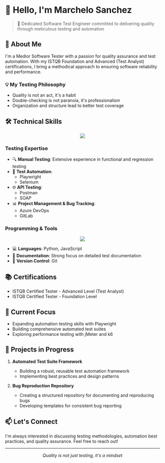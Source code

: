 # 👋 Hello, I'm Marchelo Sanchez

> 🎯 Dedicated Software Test Engineer committed to delivering quality through meticulous testing and automation

## 🚀 About Me

I'm a Medior Software Tester with a passion for quality assurance and test automation. With my ISTQB Foundation and Advanced (Test Analyst) certifications, I bring a methodical approach to ensuring software reliability and performance.

### 💡 My Testing Philosophy
- Quality is not an act, it's a habit
- Double-checking is not paranoia, it's professionalism
- Organization and structure lead to better test coverage

## 🛠️ Technical Skills
<p align="center">
  <a href="https://skillicons.dev">
    <img src="https://skillicons.dev/icons?i=arduino,gitlab,obsidian,postman" />
  </a>
</p>

### Testing Expertise
- 🔍 **Manual Testing**: Extensive experience in functional and regression testing
- 🤖 **Test Automation**: 
  - Playwright
  - Selenium
- 🌐 **API Testing**:
  - Postman
  - SOAP
- 📊 **Project Management & Bug Tracking**:
  - Azure DevOps
  - GitLab


### Programming & Tools
<p align="center">
  <a href="https://skillicons.dev">
    <img src="https://skillicons.dev/icons?i=git,py,vscode,azure" />
  </a>
</p>


- 💻 **Languages**: Python, JavaScript
- 📝 **Documentation**: Strong focus on detailed test documentation
- 🔄 **Version Control**: Git

## 📚 Certifications
- ISTQB Certified Tester - Advanced Level (Test Analyst)
- ISTQB Certified Tester - Foundation Level

## 🎯 Current Focus
- Expanding automation testing skills with Playwright
- Building comprehensive automated test suites
- Exploring performance testing with jMeter and k6

## 🌱 Projects in Progress
1. **Automated Test Suite Framework**
   - Building a robust, reusable test automation framework
   - Implementing best practices and design patterns

2. **Bug Reproduction Repository**
   - Creating a structured repository for documenting and reproducing bugs
   - Developing templates for consistent bug reporting

## 📫 Let's Connect
I'm always interested in discussing testing methodologies, automation best practices, and quality assurance. Feel free to reach out!

---
<div align="center">
<i>Quality is not just testing, it's a mindset</i>
</div>
